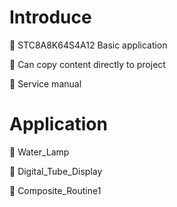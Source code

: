 # Introduce

:pushpin: STC8A8K64S4A12 Basic application

:pushpin: Can copy content directly to project

:pushpin: Service manual





# Application

:green_book: Water_Lamp

:green_book: Digital_Tube_Display

:green_book: Composite_Routine1

